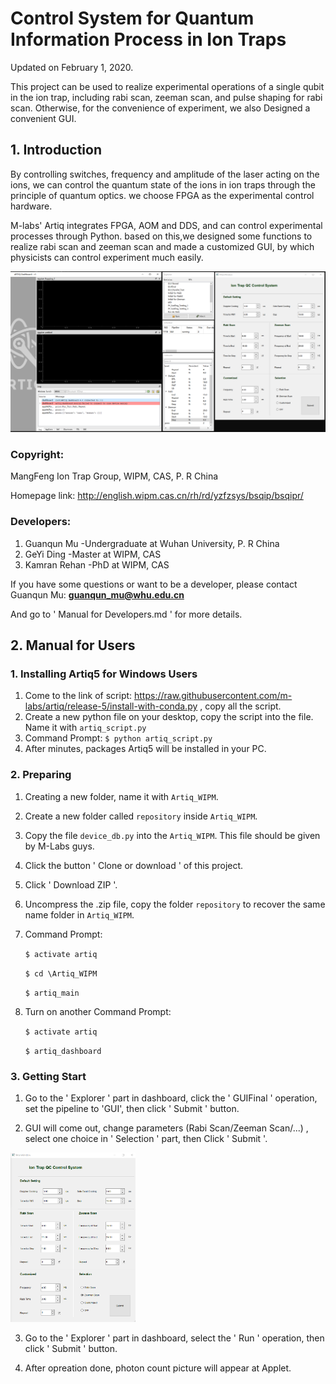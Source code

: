 # Control System for Quantum Information Process in Ion Traps

Updated on February 1, 2020.

This project can be used to realize experimental operations of a single qubit in the ion trap, including rabi scan, zeeman scan, and pulse shaping for rabi scan. Otherwise, for the convenience of experiment, we also Designed a convenient GUI.

## 1. Introduction

  By controlling switches, frequency and amplitude of the laser acting on the ions, we can control the quantum state of the ions in ion traps through the principle of quantum optics. we choose FPGA as the experimental control hardware. 

  M-labs' Artiq integrates FPGA, AOM and DDS, and can control experimental processes through Python. based on this,we designed some functions to realize rabi scan and zeeman scan and made a customized GUI, by which physicists can control experiment much easily.

![image](https://github.com/GuanQunMu/IonTrap-WIPM/blob/master/Pictures/Dashboaed.png)

###  Copyright:

MangFeng Ion Trap Group, WIPM, CAS, P. R China

Homepage link: http://english.wipm.cas.cn/rh/rd/yzfzsys/bsqip/bsqipr/

###  Developers:

1. Guanqun Mu     -Undergraduate at Wuhan University, P. R China
3. GeYi Ding     -Master at WIPM, CAS
2. Kamran Rehan   -PhD at WIPM, CAS

If you have some questions or want to be a developer, please contact Guanqun Mu: **guanqun_mu@whu.edu.cn**

And go to ' Manual for Developers.md ' for more details.



## 2. Manual for Users

### 1. Installing Artiq5 for Windows Users

1. Come to the link of script: <https://raw.githubusercontent.com/m-labs/artiq/release-5/install-with-conda.py> , copy all the script.
2. Create a new python file on your desktop, copy the script into the file.  Name it with `artiq_script.py`
3. Command Prompt:  `$ python artiq_script.py `
4. After minutes, packages Artiq5 will be installed in your PC.



### 2. Preparing

1. Creating a new folder, name it with `Artiq_WIPM`.
2. Create a new folder called `repository` inside `Artiq_WIPM`.
3. Copy the file `device_db.py` into the `Artiq_WIPM`. This file should be given by M-Labs guys.
4. Click the button ' Clone or download ' of this project.
5. Click ' Download ZIP '.
6. Uncompress the .zip file, copy the folder `repository` to recover the same name folder in `Artiq_WIPM`.
7. Command Prompt:

    `$ activate artiq  `

    `$ cd \Artiq_WIPM`

    `$ artiq_main`

8. Turn on another Command Prompt:

    `$ activate artiq`

    `$ artiq_dashboard`





### 3. Getting Start

1. Go to the ' Explorer ' part in dashboard, click the ' GUIFinal ' operation, set the pipeline to 'GUI', then click ' Submit ' button.

2. GUI will come out, change parameters (Rabi Scan/Zeeman Scan/...) , select one choice in ' Selection ' part, then Click ' Submit '.

<img src="https://github.com/GuanQunMu/IonTrap-WIPM/blob/master/Pictures/GUI1.0.png" width="200"/>

3. Go to the ' Explorer ' part in dashboard, select the ' Run ' operation, then click ' Submit ' button.

4. After opreation done, photon count picture will appear at Applet.


